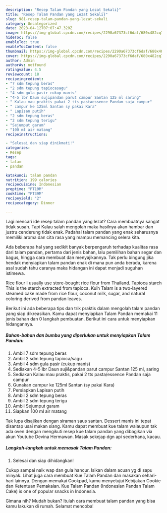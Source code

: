 ```yaml
---
description: "Resep Talam Pandan yang Lezat Sekali}"
title: "Resep Talam Pandan yang Lezat Sekali}"
slug: 981-resep-talam-pandan-yang-lezat-sekali
category: Uncategorized
date: 2023-04-12T07:07:47.320Z
image: https://img-global.cpcdn.com/recipes/2290a67373cf6daf/680x482cq70/talam-pandan-foto-resep-utama.jpg
hideToc: false
enableToc: true
enableTocContent: false
thumbnail: https://img-global.cpcdn.com/recipes/2290a67373cf6daf/680x482cq70/talam-pandan-foto-resep-utama.jpg
cover: https://img-global.cpcdn.com/recipes/2290a67373cf6daf/680x482cq70/talam-pandan-foto-resep-utama.jpg
author: Admin
authorAv: notfound
ratingvalue: 4.5
reviewcount: 18
recipeingredient:
- "7 sdm tepung beras"
- "2 sdm tepung tapiocasagu"
- "4 sdm gula pasir cukup manis"
- "4-5 lbr Daun sujipandan parut campur Santan 125 ml saring"
- " Kalau mau praktis pakai 2 tts pastaessence Pandan saja campur"
- " campur ke 125ml Santan sy pakai Kara"
- " Lapisan putih"
- "2 sdm tepung beras"
- "2 sdm tepung terigu"
- "Sejumput garam"
- "100 ml air matang"
recipeinstructions:

- "Selesai dan siap dinikmati!"
categories:
- Resep
tags:
- talam
- pandan

katakunci: talam pandan 
nutrition: 199 calories
recipecuisine: Indonesian
preptime: "PT19M"
cooktime: "PT39M"
recipeyield: "2"
recipecategory: Dinner

---
```



Lagi mencari ide resep talam pandan yang lezat? Cara membuatnya sangat tidak susah. Tapi Kalau salah mengolah maka hasilnya akan hambar dan justru cenderung tidak enak. Padahal talam pandan yang enak seharusnya memiliki aroma dan cita rasa yang mampu memancing selera kita.


Ada beberapa hal yang sedikit banyak berpengaruh terhadap kualitas rasa dari talam pandan, pertama dari jenis bahan, lalu pemilihan bahan segar dan bagus, hingga cara membuat dan menyajikannya. Tak perlu bingung jika hendak menyiapkan talam pandan enak di mana pun anda berada, karena asal sudah tahu caranya maka hidangan ini dapat menjadi suguhan istimewa.

Rice flour I usually use store-bought rice flour from Thailand. Tapioca starch This is the starch extracted from tapioca. Kuih Talam is a two-layered steamed cake made from rice flour, coconut milk, sugar, and natural coloring derived from pandan leaves.


Berikut ini ada beberapa tips dan trik praktis dalam mengolah talam pandan yang siap dikreasikan. Kamu dapat menyiapkan Talam Pandan memakai 11 jenis bahan dan 0 langkah pembuatan. Berikut ini cara untuk menyiapkan hidangannya.

<!--inarticleads1-->

##### Bahan-bahan dan bumbu yang diperlukan untuk menyiapkan Talam Pandan:

1. Ambil 7 sdm tepung beras
1. Ambil 2 sdm tepung tapioca/sagu
1. Ambil 4 sdm gula pasir (cukup manis)
1. Sediakan 4-5 lbr Daun suji&amp;pandan parut campur Santan 125 ml, saring
1. Sediakan  Kalau mau praktis, pakai 2 tts pasta/essence Pandan saja campur
1. Gunakan  campur ke 125ml Santan (sy pakai Kara)
1. Persiapkan  Lapisan putih
1. Ambil 2 sdm tepung beras
1. Ambil 2 sdm tepung terigu
1. Ambil Sejumput garam
1. Siapkan 100 ml air matang


Tak lupa disajikan dengan siraman saus santan. Dessert manis ini tepat disantap usai makan siang. Kamu dapat membuat kue talam walaupun tak ada oven dengan mengikuti resep kue talam pandan yang dibagikan via akun Youtube Devina Hermawan. Masak sekejap dgn api sederhana, kacau. 

<!--inarticleads2-->

##### Langkah-langkah untuk memasak Talam Pandan:


1. Selesai dan siap dihidangkan!

Cukup sampai naik wap dan gula hancur. Isikan dalam acuan yg di sapu minyak. Lihat juga cara membuat Kue Talam Pandan dan masakan sehari-hari lainnya. Dengan memakai Cookpad, kamu menyetujui Kebijakan Cookie dan Ketentuan Pemakaian. Kue Talam Pandan (Indonesian Pandan Talam Cake) is one of popular snacks in Indonesia. 

Gimana nih? Mudah bukan? Itulah cara membuat talam pandan yang bisa kamu lakukan di rumah. Selamat mencoba!
